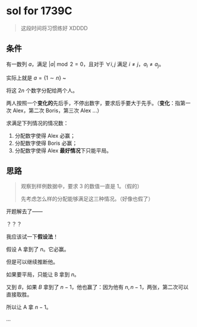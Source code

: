 # sol for 1739C 

>  这段时间将习惯练好 XDDDD

## 条件

有一数列 $a$，满足 $|a| \bmod 2 =0$，且对于 $\forall i,j$ 满足 $i \ne j$，$a_i \ne a_j$。

实际上就是 $a = \{1\sim n\}$ ~

将这 $2n$ 个数字分配给两个人。

两人按照一个**变化的**先后手，不停出数字，要求后手要大于先手。（**变化**：指第一次 Alex，第二次 Boris，第三次 Alex ...）

求满足下列情况的情况数：

1. 分配数字使得 Alex 必赢；
2. 分配数字使得 Boris 必赢；
3. 分配数字使得 Alex **最好情况**下只能平局。

## 思路

>  观察到样例数据中，要求 3 的数值一直是 $1$。（假的）
>
>  先考虑怎么样的分配能够满足这三种情况。（好像也假了）

开题解去了——

？？？

我应该试一下**假设法**！

假设 A 拿到了 $n$。它必赢。

但是可以继续推断他。

如果要平局，只能让 B 拿到 $n$。

又到 $B$，如果 $B$ 拿到了 $n - 1$，他也赢了：因为他有 $n, n-1$，两张，第二次可以直接取胜。

所以让 A 拿 $n - 1$。

...
